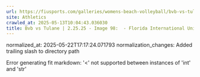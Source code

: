 ```yaml
---
url: https://fiusports.com/galleries/womens-beach-volleyball/bvb-vs-tulane-2-25-25/image-98/355/62651/
site: Athletics
crawled_at: 2025-05-13T10:04:43.036030
title: Bvb vs Tulane | 2.25.25 - Image 98:  - Florida International University
---
```

normalized_at: 2025-05-22T17:17:24.071793
normalization_changes: Added trailing slash to directory path

Error generating fit markdown: '<' not supported between instances of 'int' and 'str'